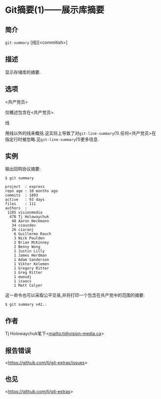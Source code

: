 
# Git摘要(1)——展示库摘要

## 简介

`git-summary` [线][&lt;commitish&gt;]

## 描述

显示存储库的摘要.

## 选项

  \<共产党员>

仅概述包含在\<共产党员>.

线

用线以外的线来概括.这实际上导致了对`git-line-summary`(1).任何\<共产党员>在指定行时被忽略.见`git-line-summary`(1)更多信息.

## 实例

输出回购协议摘要:

```
$ git summary

project  : express
repo age : 10 months ago
commits  : 1893
active   : 93 days
files    : 111
authors  :
 1285 visionmedia
  478 Tj Holowaychuk
   48 Aaron Heckmann
   34 csausdev
   26 ciaranj
    6 Guillermo Rauch
    3 Nick Poulden
    2 Brian McKinney
    2 Benny Wong
    1 Justin Lilly
    1 James Herdman
    1 Adam Sanderson
    1 Viktor Kelemen
    1 Gregory Ritter
    1 Greg Ritter
    1 ewoudj
    1 isaacs
    1 Matt Colyer
```

这一命令也可以采取公平交易,并将打印一个包含在共产党中的范围的摘要:

```
$ git summary v42..
```

## 作者

Tj Holowaychuk笔下\<<mailto:tj@vision-media.ca>>

## 报告错误

\<<https://github.com/tj/git-extras/issues>>

## 也见

\<<https://github.com/tj/git-extras>>
